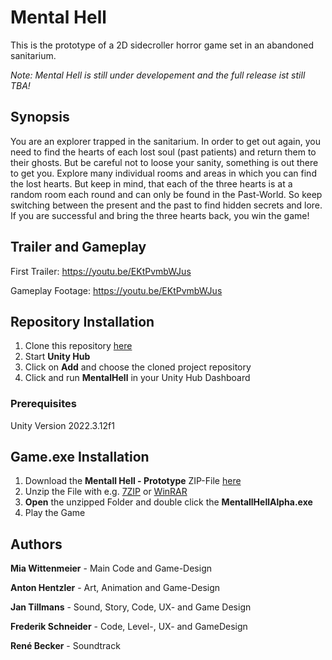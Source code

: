 # Mental Hell
This is the prototype of a 2D sidecroller horror game set in an abandoned sanitarium.

*Note: Mental Hell is still under developement and the full release ist still TBA!*

## Synopsis
You are an explorer trapped in the sanitarium. In order to get out again, you need to find the hearts of each lost soul (past patients) and return them to their ghosts.
But be careful not to loose your sanity, something is out there to get you. Explore many individual rooms and areas in which you can find the lost hearts. But keep in mind,
that each of the three hearts is at a random room each round and can only be found in the Past-World. So keep switching between the present and the past to find hidden secrets 
and lore. If you are successful and bring the three hearts back, you win the game!

## Trailer and Gameplay

First Trailer: https://youtu.be/EKtPvmbWJus

Gameplay Footage: https://youtu.be/EKtPvmbWJus

## Repository Installation
1. Clone this repository [here](https://github.com/BromBromley/MentalHell.git)
2. Start **Unity Hub**
3. Click on **Add** and choose the cloned project repository
4. Click and run **MentalHell** in your Unity Hub Dashboard

### Prerequisites
Unity Version 2022.3.12f1

## Game.exe Installation
1. Download the **Mentall Hell - Prototype** ZIP-File [here](https://drive.google.com/file/d/1fsrgeB3RWxhOYy6pWJ2WKpXgFD2lmWCK/view?usp=sharing)
2. Unzip the File with e.g. [7ZIP](https://7-zip.de/index.html) or [WinRAR](https://www.winrar.de/downld.php)
3. **Open** the unzipped Folder and double click the **MentallHellAlpha.exe**
4. Play the Game

## Authors

**Mia Wittenmeier** - Main Code and Game-Design

**Anton Hentzler** - Art, Animation and Game-Design

**Jan Tillmans** - Sound, Story, Code, UX- and Game Design

**Frederik Schneider** - Code, Level-, UX- and GameDesign

**René Becker** - Soundtrack

